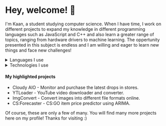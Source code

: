# Hey, welcome! 👋
I'm Kaan, a student studying computer science. When I have time, I work on different projects to expand my knowledge in different programming languages such as JavaScript and C++ and also learn a greater range of topics, ranging from hardware drivers to machine learning. The oppertunity presented in this subject is endless and I am willing and eager to learn new things and face new challenges!

<details>
<summary>Languages I use</summary>
<ul>
<li>JavaScript</li>
<li>C/C++</li>
<li>HTML/CSS</li>
<li>Python</li>
</ul>
</details>
<details>

<summary>Technologies I use</summary>
<ul>
<li>React.JS</li>
<li>Node.JS</li>
</ul>
</details>

#### My highlighted projects
- Cloudy AIO - Monitor and purchase the latest drops in stores.
- YTLoader - YouTube video downloader and converter.
- ImgConvert - Convert images into different file formats online.
- CS:Forecaster - CS:GO item price predictor using ARIMA.

Of course, these are only a few of many. You will find many more projects here on my profile! Thanks for visiting :)
